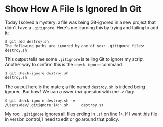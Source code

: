 # Show How A File Is Ignored In Git

Today I solved a mystery: a file was being Git-ignored in a new project that didn't have a
`.gitignore`. Here's me learning this by trying and failing to add it:

```
$ git add destroy.sh
The following paths are ignored by one of your .gitignore files:
destroy.sh
```

This output tells me some `.gitignore` is telling Git to ignore my script. Another way to confirm this is the `check-ignore` command:

```
$ git check-ignore destroy.sh
destroy.sh
```

The output here is the match; a file named `destroy.sh` is indeed being ignored. But how? We can answer that question
with the `-v` flag:

```
$ git check-ignore destroy.sh -v
/Users/dev/.gitignore:14:*.sh      destroy.sh
```

My root `.gitignore` ignores all files ending in `.sh` on line 14. If I want this file in version control, I need to edit or go around that policy.
